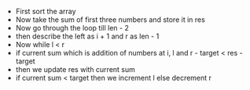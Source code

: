 - First sort the array
- Now take the sum of first three numbers and store it in res
- Now go through the loop till len - 2
- then describe the left as i + 1 and r as len - 1
- Now while l < r
- if current sum which is addition of numbers at i, l and r  - target  < res - target
- then we update res with current sum
- if current sum < target then we increment l else decrement r